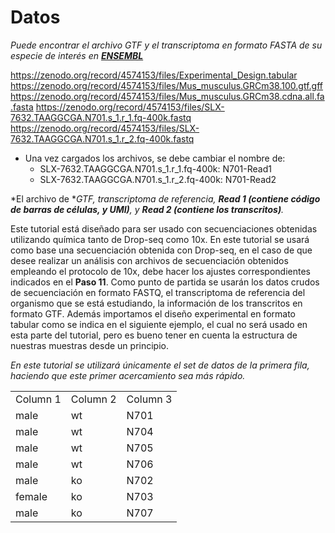 # Datos 

*Puede encontrar el archivo GTF y el transcriptoma en formato FASTA de su especie de interés en **[ENSEMBL](http://www.ensembl.org/info/data/ftp/index.html/)***


<https://zenodo.org/record/4574153/files/Experimental_Design.tabular>
<https://zenodo.org/record/4574153/files/Mus_musculus.GRCm38.100.gtf.gff>
<https://zenodo.org/record/4574153/files/Mus_musculus.GRCm38.cdna.all.fa.fasta>
<https://zenodo.org/record/4574153/files/SLX-7632.TAAGGCGA.N701.s_1.r_1.fq-400k.fastq>
<https://zenodo.org/record/4574153/files/SLX-7632.TAAGGCGA.N701.s_1.r_2.fq-400k.fastq>


* Una vez cargados los archivos, se debe cambiar el nombre de:
    * SLX-7632.TAAGGCGA.N701.s_1.r_1.fq-400k:  N701-Read1
    * SLX-7632.TAAGGCGA.N701.s_1.r_2.fq-400k: N701-Read2

*El archivo de **GTF, transcriptoma de referencia, **Read 1 (contiene código de barras de células, y UMI)**, y **Read 2 (contiene los transcritos)**.*

Este tutorial está diseñado para ser usado con secuenciaciones obtenidas utilizando química tanto de Drop-seq como 10x. En este tutorial se usará como base una secuenciación obtenida con Drop-seq, en el caso de que desee realizar un análisis con archivos de secuenciación obtenidos empleando el protocolo de 10x, debe hacer los ajustes correspondientes indicados en el **Paso 11**. Como punto de partida se usarán los datos crudos de secuenciación en formato FASTQ, el transcriptoma de referencia del organismo que se está estudiando, la información de los transcritos en formato GTF. Además importamos el diseño experimental en formato tabular como se indica en el siguiente ejemplo, el cual no será usado en esta parte del tutorial, pero es bueno tener en cuenta la estructura de nuestras muestras desde un principio.

*En este tutorial se utilizará únicamente el set de datos de la primera fila, haciendo que este primer acercamiento sea más rápido.*

<table>
  <tr>
   <td>Column 1
   </td>
   <td>Column 2
   </td>
   <td>Column 3
   </td>
  </tr>
  <tr>
   <td>male
   </td>
   <td>wt
   </td>
   <td>N701
   </td>
  </tr>
  <tr>
   <td>male
   </td>
   <td>wt
   </td>
   <td>N704
   </td>
  </tr>
  <tr>
   <td>male
   </td>
   <td>wt
   </td>
   <td>N705
   </td>
  </tr>
  <tr>
   <td>male
   </td>
   <td>wt
   </td>
   <td>N706
   </td>
  </tr>
  <tr>
   <td>male
   </td>
   <td>ko
   </td>
   <td>N702
   </td>
  </tr>
  <tr>
   <td>female
   </td>
   <td>ko
   </td>
   <td>N703
   </td>
  </tr>
  <tr>
   <td>male
   </td>
   <td>ko
   </td>
   <td>N707
   </td>
  </tr>
</table>
